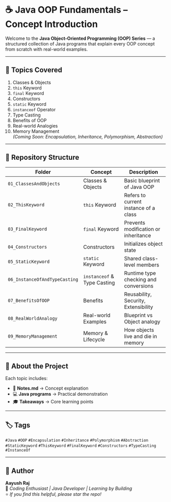 # ☕ Java OOP Fundamentals – Concept Introduction

Welcome to the **Java Object-Oriented Programming (OOP) Series** — a structured collection of Java programs that explain every OOP concept from scratch with real-world examples.

---

## 🎯 Topics Covered
1. Classes & Objects  
2. `this` Keyword  
3. `final` Keyword  
4. Constructors  
5. `static` Keyword  
6. `instanceof` Operator  
7. Type Casting  
8. Benefits of OOP  
9. Real-world Analogies  
10. Memory Management  
*(Coming Soon: Encapsulation, Inheritance, Polymorphism, Abstraction)*

---

## 📁 Repository Structure

| Folder | Concept | Description |
|--------|----------|-------------|
| `01_ClassesAndObjects` | Classes & Objects | Basic blueprint of Java OOP |
| `02_ThisKeyword` | `this` Keyword | Refers to current instance of a class |
| `03_FinalKeyword` | `final` Keyword | Prevents modification or inheritance |
| `04_Constructors` | Constructors | Initializes object state |
| `05_StaticKeyword` | `static` Keyword | Shared class-level members |
| `06_InstanceOfAndTypeCasting` | `instanceof` & Type Casting | Runtime type checking and conversions |
| `07_BenefitsOfOOP` | Benefits | Reusability, Security, Extensibility |
| `08_RealWorldAnalogy` | Real-world Examples | Blueprint vs Object analogy |
| `09_MemoryManagement` | Memory & Lifecycle | How objects live and die in memory |

---

## 🧠 About the Project

Each topic includes:
- 📄 **Notes.md** → Concept explanation  
- 💻 **Java programs** → Practical demonstration  
- 🎓 **Takeaways** → Core learning points  

---

## 🏷️ Tags
`#Java` `#OOP` `#Encapsulation` `#Inheritance` `#Polymorphism` `#Abstraction`  
`#StaticKeyword` `#ThisKeyword` `#FinalKeyword` `#Constructors` `#TypeCasting` `#InstanceOf`

---

## 💬 Author
**Aayush Raj**  
📍 _Coding Enthusiast | Java Developer | Learning by Building_  
⭐ *If you find this helpful, please star the repo!*
